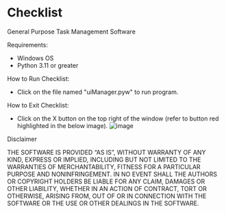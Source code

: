 # Checklist
General Purpose Task Management Software

Requirements:
- Windows OS
- Python 3.11 or greater

How to Run Checklist:
- Click on the file named "uiManager.pyw" to run program.

How to Exit Checklist:
- Click on the X button on the top right of the window 
  (refer to button red highlighted in the below image). 
![image](https://user-images.githubusercontent.com/99517213/226064505-2726b18d-e069-461d-8eaf-b571b0768c97.png)


Disclaimer

THE SOFTWARE IS PROVIDED “AS IS”, WITHOUT WARRANTY OF ANY KIND,
EXPRESS OR IMPLIED, INCLUDING BUT NOT LIMITED TO THE WARRANTIES
OF MERCHANTABILITY, FITNESS FOR A PARTICULAR PURPOSE AND
NONINFRINGEMENT. IN NO EVENT SHALL THE AUTHORS OR COPYRIGHT
HOLDERS BE LIABLE FOR ANY CLAIM, DAMAGES OR OTHER LIABILITY,
WHETHER IN AN ACTION OF CONTRACT, TORT OR OTHERWISE, ARISING
FROM, OUT OF OR IN CONNECTION WITH THE SOFTWARE OR
THE USE OR OTHER DEALINGS IN THE SOFTWARE.

